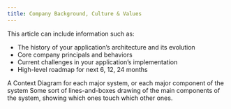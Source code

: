```yaml
---
title: Company Background, Culture & Values
---
```


This article can include information such as:
 * The history of your application’s architecture and its evolution
 * Core company principals and behaviors
 * Current challenges in your application’s implementation
 * High-level roadmap for next 6, 12, 24 months

 A Context Diagram for each major system, or each major component of the system
 Some sort of lines-and-boxes drawing of the main components of the system, showing which ones touch which other ones.
